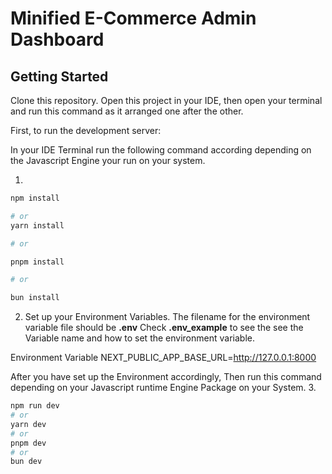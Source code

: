 # Minified E-Commerce Admin Dashboard


## Getting Started

Clone this repository.
Open this project in your IDE, then open your terminal and run this command as it arranged one after the other.

First, to run the development server:

In your IDE Terminal run the following command according depending on the Javascript Engine your run on your system.

1.
```bash
npm install 

# or
yarn install

# or

pnpm install

# or

bun install

```
2. Set up your Environment Variables.
        The filename for the environment variable file should be **.env**
        Check **.env_example** to see the see the Variable name and how to set the environment variable.

Environment Variable
NEXT_PUBLIC_APP_BASE_URL=http://127.0.0.1:8000

After you have set up the Environment accordingly, Then run this command depending on your Javascript runtime Engine Package on your System.
3. 
```bash
npm run dev
# or
yarn dev
# or
pnpm dev
# or
bun dev
```

